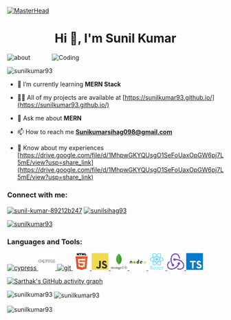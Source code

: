 [![MasterHead](https://www.wingstechsolutions.com/wp-content/uploads/2022/03/full-stack-development.gif)](https://sunilkumar93.github.io/)
<h1 align="center">Hi 👋, I'm Sunil Kumar</h1>
<img src="https://readme-typing-svg.herokuapp.com?font=Fira+Code&pause=1000&width=435&lines=Full+Stack+Developer+from+India;A+Problem+Solver" alt= "about" />
<img align="right" alt="Coding" width="400" src="https://cdn.dribbble.com/users/1162077/screenshots/3848914/programmer.gif">

<p align="left"> <img src="https://komarev.com/ghpvc/?username=sunilkumar93&label=Profile%20views&color=0e75b6&style=flat" alt="sunilkumar93" /> </p>


- 🌱 I’m currently learning **MERN Stack**

- 👨‍💻 All of my projects are available at [https://sunilkumar93.github.io/](https://sunilkumar93.github.io/)

- 💬 Ask me about **MERN**

- 📫 How to reach me **Sunikumarsihag098@gmail.com**

- 📄 Know about my experiences [https://drive.google.com/file/d/1MhpwGKYQUsgO1SeFoUaxOpGW6pj7L5mE/view?usp=share_link](https://drive.google.com/file/d/1MhpwGKYQUsgO1SeFoUaxOpGW6pj7L5mE/view?usp=share_link)

<h3 align="left">Connect with me:</h3>
<p align="left">
<a href="https://linkedin.com/in/sunil-kumar-89212b247" target="blank"><img align="center" src="https://raw.githubusercontent.com/rahuldkjain/github-profile-readme-generator/master/src/images/icons/Social/linked-in-alt.svg" alt="sunil-kumar-89212b247" height="30" width="40" /></a>
<a href="https://instagram.com/sunilsihag93" target="blank"><img align="center" src="https://raw.githubusercontent.com/rahuldkjain/github-profile-readme-generator/master/src/images/icons/Social/instagram.svg" alt="sunilsihag93" height="30" width="40" /></a>
</p>

<p align="left"> <a href="https://github.com/ryo-ma/github-profile-trophy"><img src="https://github-profile-trophy.vercel.app/?username=sunilkumar93" alt="sunilkumar93" /></a> </p>


<h3 align="left">Languages and Tools:</h3>
<p align="left"> <a href="https://www.cypress.io" target="_blank" rel="noreferrer"> <img src="https://raw.githubusercontent.com/simple-icons/simple-icons/6e46ec1fc23b60c8fd0d2f2ff46db82e16dbd75f/icons/cypress.svg" alt="cypress" width="40" height="40"/> </a> <a href="https://expressjs.com" target="_blank" rel="noreferrer"> <img src="https://raw.githubusercontent.com/devicons/devicon/master/icons/express/express-original-wordmark.svg" alt="express" width="40" height="40"/> </a> <a href="https://git-scm.com/" target="_blank" rel="noreferrer"> <img src="https://www.vectorlogo.zone/logos/git-scm/git-scm-icon.svg" alt="git" width="40" height="40"/> </a> <a href="https://www.w3.org/html/" target="_blank" rel="noreferrer"> <img src="https://raw.githubusercontent.com/devicons/devicon/master/icons/html5/html5-original-wordmark.svg" alt="html5" width="40" height="40"/> </a> <a href="https://developer.mozilla.org/en-US/docs/Web/JavaScript" target="_blank" rel="noreferrer"> <img src="https://raw.githubusercontent.com/devicons/devicon/master/icons/javascript/javascript-original.svg" alt="javascript" width="40" height="40"/> </a> <a href="https://www.mongodb.com/" target="_blank" rel="noreferrer"> <img src="https://raw.githubusercontent.com/devicons/devicon/master/icons/mongodb/mongodb-original-wordmark.svg" alt="mongodb" width="40" height="40"/> </a> <a href="https://nodejs.org" target="_blank" rel="noreferrer"> <img src="https://raw.githubusercontent.com/devicons/devicon/master/icons/nodejs/nodejs-original-wordmark.svg" alt="nodejs" width="40" height="40"/> </a> <a href="https://reactjs.org/" target="_blank" rel="noreferrer"> <img src="https://raw.githubusercontent.com/devicons/devicon/master/icons/react/react-original-wordmark.svg" alt="react" width="40" height="40"/> </a> <a href="https://redux.js.org" target="_blank" rel="noreferrer"> <img src="https://raw.githubusercontent.com/devicons/devicon/master/icons/redux/redux-original.svg" alt="redux" width="40" height="40"/> </a> <a href="https://www.typescriptlang.org/" target="_blank" rel="noreferrer"> <img src="https://raw.githubusercontent.com/devicons/devicon/master/icons/typescript/typescript-original.svg" alt="typescript" width="40" height="40"/> </a> </p>


[![Sarthak's GitHub activity graph](https://activity-graph.herokuapp.com/graph?username=sunilkumar93&&theme=xcode)](https://github.com/sunilkumar93)

<p><img align="left" src="https://github-readme-stats.vercel.app/api/top-langs?username=sunilkumar93&show_icons=true&locale=en&layout=compact" alt="sunilkumar93" /></p>

<p>&nbsp;<img align="center" src="https://github-readme-stats.vercel.app/api?username=sunilkumar93&show_icons=true&locale=en" alt="sunilkumar93" /></p>

<p><img align="center" src="https://github-readme-streak-stats.herokuapp.com/?user=sunilkumar93&" alt="sunilkumar93" /></p>
